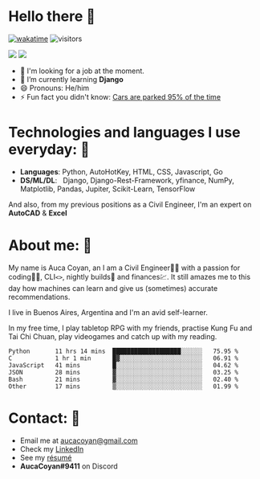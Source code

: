 # Hello there 👋

[![wakatime](https://wakatime.com/badge/user/990b0f6a-438a-45ae-bda7-4c59b13f6f11.svg)](https://wakatime.com/@990b0f6a-438a-45ae-bda7-4c59b13f6f11)
![visitors](https://visitor-badge.glitch.me/badge?page_id=AucaCoyan&left_color=#9cbf7b&right_color=#92278f)


![](https://github.com/AucaCoyan/github-stats-copy/blob/master/generated/overview.svg)
![](https://github.com/AucaCoyan/github-stats-copy/blob/master/generated/languages.svg)


- 🚀 I'm looking for a job at the moment.
- 🧠 I’m currently learning **Django**
- 😄 Pronouns: He/him
- ⚡ Fun fact you didn't know: [Cars are parked 95% of the time](https://www.reinventingparking.org/2013/02/cars-are-parked-95-of-time-lets-check.html)

# Technologies and languages I use everyday: 🧰
- **Languages**:        Python, AutoHotKey, HTML, CSS, Javascript, Go
- **DS/ML/DL**: &nbsp;  Django, Django-Rest-Framework, yfinance, NumPy, Matplotlib, Pandas, Jupiter, Scikit-Learn, TensorFlow

And also, from my previous positions as a Civil Engineer, I'm an expert on **AutoCAD** & **Excel**

# About me: 👨
My name is Auca Coyan, an I am a Civil Engineer👷‍♂️ with a passion for coding👨‍💻, CLI`<>`, nightly builds🐛 and finances💹. It still amazes me to this day how machines can learn and give us (sometimes) accurate recommendations.

I live in Buenos Aires, Argentina and I'm an avid self-learner.

In my free time, I play tabletop RPG with my friends, practise Kung Fu and Tai Chi Chuan, play videogames and catch up with my reading.




<!--START_SECTION:waka-->

```text
Python       11 hrs 14 mins  ███████████████████░░░░░░   75.95 %
C            1 hr 1 min      █▓░░░░░░░░░░░░░░░░░░░░░░░   06.91 %
JavaScript   41 mins         █░░░░░░░░░░░░░░░░░░░░░░░░   04.62 %
JSON         28 mins         ▓░░░░░░░░░░░░░░░░░░░░░░░░   03.25 %
Bash         21 mins         ▓░░░░░░░░░░░░░░░░░░░░░░░░   02.40 %
Other        17 mins         ▒░░░░░░░░░░░░░░░░░░░░░░░░   01.99 %
```

<!--END_SECTION:waka-->

# Contact: 📨
- Email me at [aucacoyan@gmail.com](aucacoyan@gmail.com)
- Check my [LinkedIn](https://www.linkedin.com/in/auca-coyan-maillot/)
- See my [résumé](http://tiny.cc/AucaCV)
- **AucaCoyan#9411** on Discord

<!--
**AucaCoyan/AucaCoyan** is a ✨ _special_ ✨ repository because its `README.md` (this file) appears on your GitHub profile.

Here are some ideas to get you started:

- 🔭 I’m currently working on ...
- 👯 I’m looking to collaborate on ...
- 🤔 I’m looking for help with ...
- 💬 Ask me about ...
- 📫 How to reach me: ...
- ⚡ Fun fact: ...
-->
